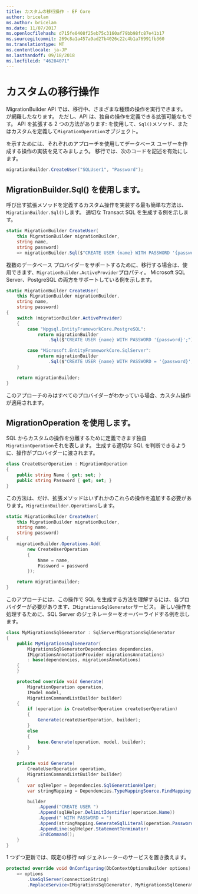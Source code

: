 ```yaml
---
title: カスタムの移行操作 - EF Core
author: bricelam
ms.author: bricelam
ms.date: 11/07/2017
ms.openlocfilehash: d715fe0408f25eb75c3160af79bb98fc87e41b17
ms.sourcegitcommit: 269c8a1a457a9ad27b4026c22c4b1a76991fb360
ms.translationtype: MT
ms.contentlocale: ja-JP
ms.lasthandoff: 09/18/2018
ms.locfileid: "46284071"
---
```

<a name="custom-migrations-operations"></a>カスタムの移行操作
============================
MigrationBuilder API では、移行中、さまざまな種類の操作を実行できます。 が網羅したなります。 ただし、API は、独自の操作を定義できる拡張可能なもです。 API を拡張する 2 つの方法があります: を使用して、`Sql()`メソッド、またはカスタムを定義して`MigrationOperation`オブジェクト。

を示すためには、それぞれのアプローチを使用してデータベース ユーザーを作成する操作の実装を見てみましょう。 移行では、次のコードを記述を有効にします。

``` csharp
migrationBuilder.CreateUser("SQLUser1", "Password");
```

<a name="using-migrationbuildersql"></a>MigrationBuilder.Sql() を使用します。
----------------------------
呼び出す拡張メソッドを定義するカスタム操作を実装する最も簡単な方法は、`MigrationBuilder.Sql()`します。
適切な Transact SQL を生成する例を示します。

``` csharp
static MigrationBuilder CreateUser(
    this MigrationBuilder migrationBuilder,
    string name,
    string password)
    => migrationBuilder.Sql($"CREATE USER {name} WITH PASSWORD '{password}';");
```

複数のデータベース プロバイダーをサポートするために、移行する場合は、使用できます、`MigrationBuilder.ActiveProvider`プロパティ。 Microsoft SQL Server、PostgreSQL の両方をサポートしている例を示します。

``` csharp
static MigrationBuilder CreateUser(
    this MigrationBuilder migrationBuilder,
    string name,
    string password)
{
    switch (migrationBuilder.ActiveProvider)
    {
        case "Npgsql.EntityFrameworkCore.PostgreSQL":
            return migrationBuilder
                .Sql($"CREATE USER {name} WITH PASSWORD '{password}';");

        case "Microsoft.EntityFrameworkCore.SqlServer":
            return migrationBuilder
                .Sql($"CREATE USER {name} WITH PASSWORD = '{password}';");
    }

    return migrationBuilder;
}
```

このアプローチのみはすべてのプロバイダーがわかっている場合、カスタム操作が適用されます。

<a name="using-a-migrationoperation"></a>MigrationOperation を使用します。
---------------------------
SQL からカスタムの操作を分離するために定義できます独自`MigrationOperation`それを表します。 生成する適切な SQL を判断できるように、操作がプロバイダーに渡されます。

``` csharp
class CreateUserOperation : MigrationOperation
{
    public string Name { get; set; }
    public string Password { get; set; }
}
```

この方法は、だけ、拡張メソッドはいずれかのこれらの操作を追加する必要があります。`MigrationBuilder.Operations`します。

``` csharp
static MigrationBuilder CreateUser(
    this MigrationBuilder migrationBuilder,
    string name,
    string password)
{
    migrationBuilder.Operations.Add(
        new CreateUserOperation
        {
            Name = name,
            Password = password
        });

    return migrationBuilder;
}
```

このアプローチには、この操作で SQL を生成する方法を理解するには、各プロバイダーが必要があります、`IMigrationsSqlGenerator`サービス。 新しい操作を処理するために、SQL Server のジェネレーターをオーバーライドする例を示します。

``` csharp
class MyMigrationsSqlGenerator : SqlServerMigrationsSqlGenerator
{
    public MyMigrationsSqlGenerator(
        MigrationsSqlGeneratorDependencies dependencies,
        IMigrationsAnnotationProvider migrationsAnnotations)
        : base(dependencies, migrationsAnnotations)
    {
    }

    protected override void Generate(
        MigrationOperation operation,
        IModel model,
        MigrationCommandListBuilder builder)
    {
        if (operation is CreateUserOperation createUserOperation)
        {
            Generate(createUserOperation, builder);
        }
        else
        {
            base.Generate(operation, model, builder);
        }
    }

    private void Generate(
        CreateUserOperation operation,
        MigrationCommandListBuilder builder)
    {
        var sqlHelper = Dependencies.SqlGenerationHelper;
        var stringMapping = Dependencies.TypeMappingSource.FindMapping(typeof(string));

        builder
            .Append("CREATE USER ")
            .Append(sqlHelper.DelimitIdentifier(operation.Name))
            .Append(" WITH PASSWORD = ")
            .Append(stringMapping.GenerateSqlLiteral(operation.Password))
            .AppendLine(sqlHelper.StatementTerminator)
            .EndCommand();
    }
}
```

1 つずつ更新では、既定の移行 sql ジェネレーターのサービスを置き換えます。

``` csharp
protected override void OnConfiguring(DbContextOptionsBuilder options)
    => options
        .UseSqlServer(connectionString)
        .ReplaceService<IMigrationsSqlGenerator, MyMigrationsSqlGenerator>();
```
